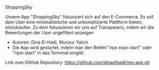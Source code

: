 ShoppingSky

Unsere App "ShoppingSky" fokussiert sich auf den E-Commerce. Es soll dem User eine minimalistische und unkomplizierte Plattform bieten, einzukaufen. Zu dem fokussieren wir uns auf Transparenz, indem wir die Bewertungen der User ungefiltert anzeigen

- Autoren: Dina El-Hadi, Munzur Yalcin
- Die App wird gestartet, indem man den Befehl "npx expo start" oder "npm start" in das Terminal eingibt.

Link zum GitHub Repository: https://github.com/dinaelhadii/my-app.git
